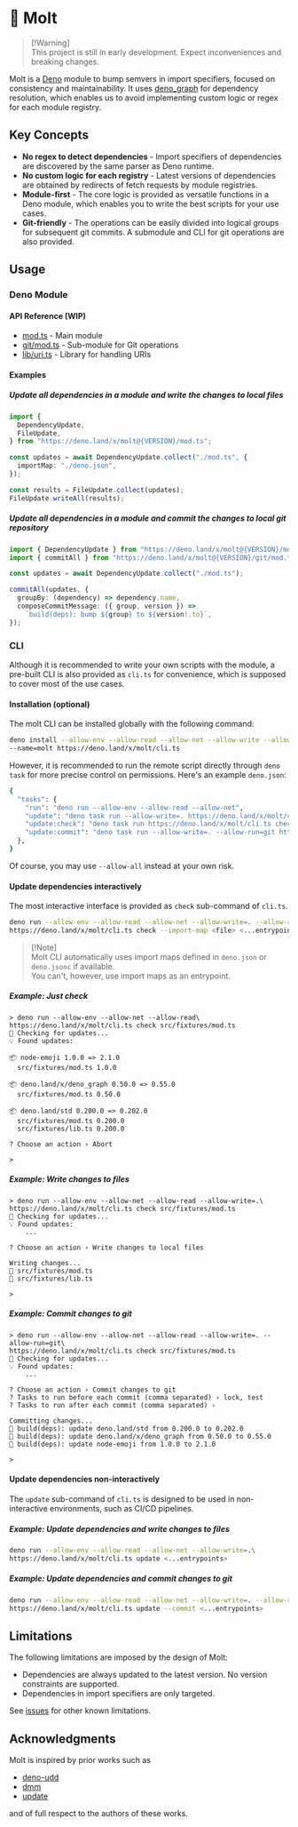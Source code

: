 # 🦕 Molt

> [!Warning]\
> This project is still in early development. Expect inconveniences and breaking
> changes.

Molt is a [Deno] module to bump semvers in import specifiers, focused on
consistency and maintainability. It uses [deno_graph] for dependency resolution,
which enables us to avoid implementing custom logic or regex for each module
registry.

## Key Concepts

- **No regex to detect dependencies** - Import specifiers of dependencies are
  discovered by the same parser as Deno runtime.
- **No custom logic for each registry** - Latest versions of dependencies are
  obtained by redirects of fetch requests by module registries.
- **Module-first** - The core logic is provided as versatile functions in a Deno
  module, which enables you to write the best scripts for your use cases.
- **Git-friendly** - The operations can be easily divided into logical groups
  for subsequent git commits. A submodule and CLI for git operations are also
  provided.

## Usage

### Deno Module

#### API Reference (WIP)

- [mod.ts](https://deno.land/x/molt/mod.ts) - Main module
- [git/mod.ts](https://deno.land/x/molt/git/mod.ts) - Sub-module for Git
  operations
- [lib/uri.ts](https://deno.land/x/molt/lib/uri.ts) - Library for handling URIs

#### Examples

##### Update all dependencies in a module and write the changes to local files

```ts
import {
  DependencyUpdate,
  FileUpdate,
} from "https://deno.land/x/molt@{VERSION}/mod.ts";

const updates = await DependencyUpdate.collect("./mod.ts", {
  importMap: "./deno.json",
});

const results = FileUpdate.collect(updates);
FileUpdate.writeAll(results);
```

##### Update all dependencies in a module and commit the changes to local git repository

```ts
import { DependencyUpdate } from "https://deno.land/x/molt@{VERSION}/mod.ts";
import { commitAll } from "https://deno.land/x/molt@{VERSION}/git/mod.ts";

const updates = await DependencyUpdate.collect("./mod.ts");

commitAll(updates, {
  groupBy: (dependency) => dependency.name,
  composeCommitMessage: ({ group, version }) =>
    `build(deps): bump ${group} to ${version!.to}`,
});
```

### CLI

Although it is recommended to write your own scripts with the module, a
pre-built CLI is also provided as `cli.ts` for convenience, which is supposed to
cover most of the use cases.

#### Installation (optional)

The molt CLI can be installed globally with the following command:

```sh
deno install --allow-env --allow-read --allow-net --allow-write --allow-run=git\
--name=molt https://deno.land/x/molt/cli.ts
```

However, it is recommended to run the remote script directly through `deno task`
for more precise control on permissions. Here's an example `deno.json`:

```sh
{
  "tasks": {
    "run": "deno run --allow-env --allow-read --allow-net",
    "update": "deno task run --allow-write=. https://deno.land/x/molt/cli.ts update",
    "update:check": "deno task run https://deno.land/x/molt/cli.ts check",
    "update:commit": "deno task run --allow-write=. --allow-run=git https://deno.land/x/molt/cli.ts update --commit",
  },
}
```

Of course, you may use `--allow-all` instead at your own risk.

#### Update dependencies interactively

The most interactive interface is provided as `check` sub-command of `cli.ts`.

```sh
deno run --allow-env --allow-read --allow-net --allow-write=. --allow-run=git\
https://deno.land/x/molt/cli.ts check --import-map <file> <...entrypoints>
```

> [!Note]\
> Molt CLI automatically uses import maps defined in `deno.json` or `deno.jsonc`
> if available.\
> You can't, however, use import maps as an entrypoint.

##### Example: Just check

```
> deno run --allow-env --allow-net --allow-read\
https://deno.land/x/molt/cli.ts check src/fixtures/mod.ts 
🔎 Checking for updates...
💡 Found updates:

📦 node-emoji 1.0.0 => 2.1.0
  src/fixtures/mod.ts 1.0.0

📦 deno.land/x/deno_graph 0.50.0 => 0.55.0
  src/fixtures/mod.ts 0.50.0

📦 deno.land/std 0.200.0 => 0.202.0
  src/fixtures/mod.ts 0.200.0
  src/fixtures/lib.ts 0.200.0

? Choose an action › Abort

>
```

##### Example: Write changes to files

```
> deno run --allow-env --allow-net --allow-read --allow-write=.\
https://deno.land/x/molt/cli.ts check src/fixtures/mod.ts 
🔎 Checking for updates...
💡 Found updates:
    ...

? Choose an action › Write changes to local files

Writing changes...
💾 src/fixtures/mod.ts
💾 src/fixtures/lib.ts

>
```

##### Example: Commit changes to git

```
> deno run --allow-env --allow-net --allow-read --allow-write=. --allow-run=git\
https://deno.land/x/molt/cli.ts check src/fixtures/mod.ts 
🔎 Checking for updates...
💡 Found updates:
    ...

? Choose an action › Commit changes to git
? Tasks to run before each commit (comma separated) › lock, test
? Tasks to run after each commit (comma separated) › 

Committing changes...
📝 build(deps): update deno.land/std from 0.200.0 to 0.202.0
📝 build(deps): update deno.land/x/deno_graph from 0.50.0 to 0.55.0
📝 build(deps): update node-emoji from 1.0.0 to 2.1.0

>
```

#### Update dependencies non-interactively

The `update` sub-command of `cli.ts` is designed to be used in non-interactive
environments, such as CI/CD pipelines.

##### Example: Update dependencies and write changes to files

```sh
deno run --allow-env --allow-read --allow-net --allow-write=.\
https://deno.land/x/molt/cli.ts update <...entrypoints>
```

##### Example: Update dependencies and commit changes to git

```sh
deno run --allow-env --allow-read --allow-net --allow-write=. --allow-run=git\
https://deno.land/x/molt/cli.ts update --commit <...entrypoints>
```

## Limitations

The following limitations are imposed by the design of Molt:

- Dependencies are always updated to the latest version. No version constraints
  are supported.
- Dependencies in import specifiers are only targeted.

See [issues] for other known limitations.

## Acknowledgments

Molt is inspired by prior works such as

- [deno-udd](https://github.com/hayd/deno-udd)
- [dmm](https://github.com/drashland/dmm)
- [update](https://github.com/deaddeno/update)

and of full respect to the authors of these works.

<!-- Links -->

[Deno]: https://deno.land
[deno_graph]: https://github.com/denoland/deno_graph
[issues]: https://github.com/hasundue/molt/issues
